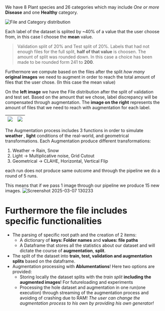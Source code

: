 We have 8 Plant species and 26 categories which may include _One or more_ __Disease__ and one __Healthy__ category.

![File and Category distribution](https://github.com/user-attachments/assets/4f5355b1-ae09-4676-beec-a461ebd70003)

Each label of the dataset is splited by ~40% of a value that the user choose from, in this case I choose the __mean__ value.
>  Validation split of 20% and Test split of 20%. Labels that had not enough files for the full split, __half of that value__ is choosen.
> The amount of split was rounded down. In this case a choice has been made to be rounded form 241 to __200__.

Furthermore we compute based on the files after the split _how many_ __original images__ we need to augment in order to reach the total amount of files that the user chose. (In this case the mean value)

On the __left image__ we have the File distribution after the split of validation and test set.
Based on the amount that we chose, label discrepancy will be compensated through augmentation. 
The __image on the right__ represents the amount of files that we need to reach with augmentation for each label.

| <img src="https://github.com/user-attachments/assets/f7b6ac74-8483-464e-b1d3-b0c4eebf096b" > | <img src="https://github.com/user-attachments/assets/abd08579-35fa-411c-b33c-3654d89f8ded"> |
|---|---|


The Augmentation process includes 3 functions in order to simulate __weather__ , __light__ conditions of the real-world, and geometrical transformations.
Each Augmentation produce different transformations:
1. Weather -> Rain, Snow
2. Light -> Multiplicative noise, Grid Cutout
3. Geometrical -> CLAHE, Horizontal, Vertical Flip

each run does not produce same outcome and through the pipeline we do a round of 5 runs. 

This means that if we pass 1 image through our pipeline we produce 15 new images.
![Screenshot 2025-03-07 130233](https://github.com/user-attachments/assets/ecc27694-1185-4034-96d3-d34e30e21fee)

# Furthermore the file includes specific functionalities
*  The parsing of specific root path and the creation of 2 items:
    * A dictionary of __keys: Folder names__ and __values: file paths__
    * A Dataframe that stores all the statistics about our dataset and will dictate the course of __augmentation__, __split__.
*  The split of the dataset into __train, test, validation and augmentation splits__ based on the dataframe.
*  Augmentation processing with __Ablumentations__! Here two options are provided:
    *  Storing locally the dataset splits with the _train split_ __including the augmented images__! For futureloading and experiments
    *  Processing the hole dataset and augmentation in one run(one execution) through streaming of the augmentation process and avoiding of crashing due to RAM!
       _The user can change the augmentation process to his own by providing his own generator!_
